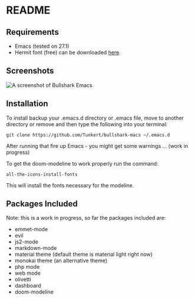# README

## Requirements

- Emacs (tested on 27.1)
- Hermit font (free) can be downloaded [here](https://pcaro.es/p/hermit/).

## Screenshots

![A screenshot of Bullshark Emacs](.emacs.d/screenshots/screenshot-bullshark-emacs.png)

## Installation

To install backup your .emacs.d directory or .emacs file, move to another directory or remove and then type the following into your terminal:

```
git clone https://github.com/Tunkert/bullshark-macs ~/.emacs.d
```

After running that fire up Emacs - you might get some warnings ... (work in progress)

To get the doom-modeline to work properly run the command:

```
all-the-icons-install-fonts
```

This will install the fonts necessary for the modeline.

## Packages Included

Note: this is a work in progress, so far the packages included are:

- emmet-mode
- evil
- js2-mode
- markdown-mode
- material theme (default theme is material light right now)
- monokai theme (an alternative theme)
- php mode
- web mode
- olivetti
- dashboard
- doom-modeline

